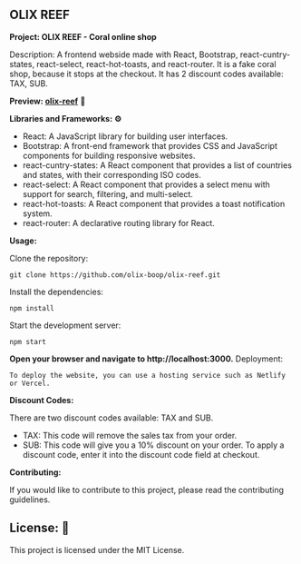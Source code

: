 ## OLIX REEF

**Project: OLIX REEF - Coral online shop**

Description: A frontend webside made with React, Bootstrap, react-cuntry-states, react-select, react-hot-toasts, and react-router. It is a fake coral shop, because it stops at the checkout. It has 2 discount codes available: TAX, SUB.

**Preview: [olix-reef](https://olix-boop.github.io/olix-reef/)** 👀

**Libraries and Frameworks: ⚙️**

* React: A JavaScript library for building user interfaces.
* Bootstrap: A front-end framework that provides CSS and JavaScript components for building responsive websites.
* react-cuntry-states: A React component that provides a list of countries and states, with their corresponding ISO codes.
* react-select: A React component that provides a select menu with support for search, filtering, and multi-select.
* react-hot-toasts: A React component that provides a toast notification system.
* react-router: A declarative routing library for React.

**Usage:**

Clone the repository:
```
git clone https://github.com/olix-boop/olix-reef.git
```
Install the dependencies:
```
npm install
```
Start the development server:
```
npm start
```
**Open your browser and navigate to http://localhost:3000.**
Deployment:

```
To deploy the website, you can use a hosting service such as Netlify or Vercel.
```

**Discount Codes:**

There are two discount codes available: TAX and SUB.

* TAX: This code will remove the sales tax from your order.
* SUB: This code will give you a 10% discount on your order.
To apply a discount code, enter it into the discount code field at checkout.

**Contributing:**

If you would like to contribute to this project, please read the contributing guidelines.

## License: 🧾

This project is licensed under the MIT License.
